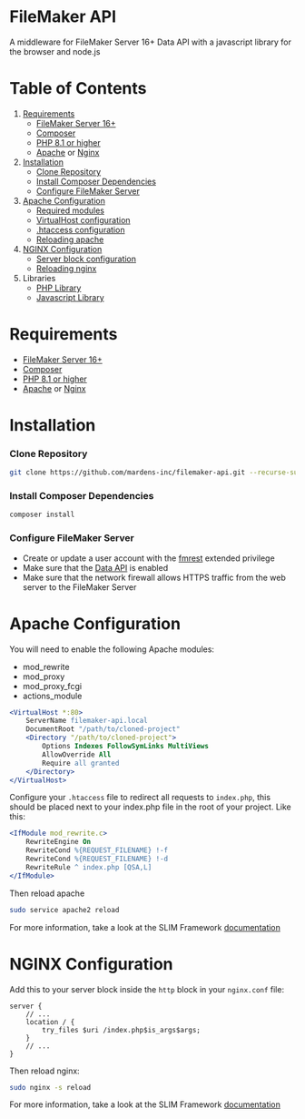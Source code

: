 # FileMaker API

A middleware for FileMaker Server 16+ Data API with a javascript library for the browser and node.js

# Table of Contents

1. [Requirements](#requirements)
    - [FileMaker Server 16+](https://www.filemaker.com/products/filemaker-server/)
    - [Composer](https://getcomposer.org/)
    - [PHP 8.1 or higher](https://www.php.net/downloads.php)
    - [Apache](https://httpd.apache.org/) or [Nginx](https://www.nginx.com/)
2. [Installation](#installation)
    - [Clone Repository](#clone-repository)
    - [Install Composer Dependencies](#install-composer-dependencies)
    - [Configure FileMaker Server](#configure-filemaker-server)
3. [Apache Configuration](#apache-configuration)
    - [Required modules](#required-modules)
    - [VirtualHost configuration](#virtualhost-configuration)
    - [.htaccess configuration](#htaccess-configuration)
    - [Reloading apache](#reloading-apache)
4. [NGINX Configuration](#nginx-configuration)
    - [Server block configuration](#server-block-configuration)
    - [Reloading nginx](#reloading-nginx)
5. Libraries
    - [PHP Library](inc/README.md)
    - [Javascript Library](js/README.md)

# Requirements

- [FileMaker Server 16+](https://www.filemaker.com/products/filemaker-server/)
- [Composer](https://getcomposer.org/)
- [PHP 8.1 or higher](https://www.php.net/downloads.php)
- [Apache](https://httpd.apache.org/) or [Nginx](https://www.nginx.com/)

# Installation

### Clone Repository

```bash
git clone https://github.com/mardens-inc/filemaker-api.git --recurse-submodules
```

### Install Composer Dependencies

```bash
composer install
```

### Configure FileMaker Server

- Create or update a user account with the [fmrest](https://help.claris.com/en/data-api-guide/content/enable-access.html?Highlight=fmrest) extended privilege
- Make sure that the [Data API](https://help.claris.com/en/data-api-guide/content/prepare-databases-for-access.html?Highlight=Data%20API) is enabled
- Make sure that the network firewall allows HTTPS traffic from the web server to the FileMaker Server

# Apache Configuration

You will need to enable the following Apache modules:

- mod_rewrite
- mod_proxy
- mod_proxy_fcgi
- actions_module

```apache
<VirtualHost *:80>
    ServerName filemaker-api.local
    DocumentRoot "/path/to/cloned-project"
    <Directory "/path/to/cloned-project">
        Options Indexes FollowSymLinks MultiViews
        AllowOverride All
        Require all granted
    </Directory>
</VirtualHost>
```

Configure your `.htaccess` file to redirect all requests to `index.php`, this should be placed next to your index.php file in the root of your project.
Like this:

```apache
<IfModule mod_rewrite.c>
    RewriteEngine On
    RewriteCond %{REQUEST_FILENAME} !-f
    RewriteCond %{REQUEST_FILENAME} !-d
    RewriteRule ^ index.php [QSA,L]
</IfModule>
```

Then reload apache

```bash
sudo service apache2 reload
```

For more information, take a look at the SLIM Framework [documentation](https://www.slimframework.com/docs/v4/start/web-servers.html#apache-configuration)

# NGINX Configuration

Add this to your server block inside the `http` block in your `nginx.conf` file:

```nginx
server {
    // ...
    location / {
        try_files $uri /index.php$is_args$args;
    }
    // ...
}
```

Then reload nginx:

```bash
sudo nginx -s reload
```

For more information, take a look at the SLIM Framework [documentation](https://www.slimframework.com/docs/v4/start/web-servers.html#nginx-configuration)